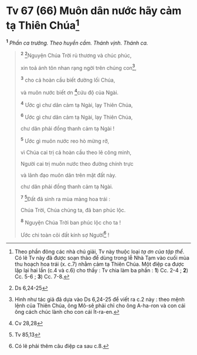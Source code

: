 # Tv 67 (66) Muôn dân nước hãy cảm tạ Thiên Chúa[^1-4486f1c7-6f6f-478a-9c83-6ca0fb710ccd]

<sup><b>1</b></sup> _Phần ca trưởng. Theo huyền cầm. Thánh vịnh. Thánh ca._

> <sup><b>2</b></sup> [^1@-4486f1c7-6f6f-478a-9c83-6ca0fb710ccd]Nguyện Chúa Trời rủ thương và chúc phúc,
>
> xin toả ánh tôn nhan rạng ngời trên chúng con[^2-4486f1c7-6f6f-478a-9c83-6ca0fb710ccd],
>
> <sup><b>3</b></sup> cho cả hoàn cầu biết đường lối Chúa,
>
> và muôn nước biết ơn [^2@-4486f1c7-6f6f-478a-9c83-6ca0fb710ccd]cứu độ của Ngài.
>
> <sup><b>4</b></sup> Ước gì chư dân cảm tạ Ngài, lạy Thiên Chúa,
>
> <sup><b>6</b></sup> Ước gì chư dân cảm tạ Ngài, lạy Thiên Chúa,
>
> chư dân phải đồng thanh cảm tạ Ngài !
>
> <sup><b>5</b></sup> Ước gì muôn nước reo hò mừng rỡ,
>
> vì Chúa cai trị cả hoàn cầu theo lẽ công minh,
>
> Người cai trị muôn nước theo đường chính trực
>
> và lãnh đạo muôn dân trên mặt đất này.
>
> chư dân phải đồng thanh cảm tạ Ngài.
>
> <sup><b>7</b></sup> [^3@-4486f1c7-6f6f-478a-9c83-6ca0fb710ccd]Đất đã sinh ra mùa màng hoa trái :
>
> Chúa Trời, Chúa chúng ta, đã ban phúc lộc.
>
> <sup><b>8</b></sup> Nguyện Chúa Trời ban phúc lộc cho ta !
>
> Ước chi toàn cõi đất kính sợ Người[^3-4486f1c7-6f6f-478a-9c83-6ca0fb710ccd] !

[^1-4486f1c7-6f6f-478a-9c83-6ca0fb710ccd]: Theo phần đông các nhà chú giải, Tv này thuộc loại _tạ ơn của tập thể_. Có lẽ Tv này đã được soạn thảo để dùng trong lễ Nhà Tạm vào cuối mùa thu hoạch hoa trái (x. c.7) nhằm cảm tạ Thiên Chúa. Một điệp ca được lặp lại hai lần (c.4 và c.6) cho thấy : Tv chia làm ba phần : **1**) Cc. 2-4 ; **2**) Cc. 5-6 ; **3**) Cc. 7-8.

[^2-4486f1c7-6f6f-478a-9c83-6ca0fb710ccd]: Hình như tác giả đã dựa vào Ds 6,24-25 để viết ra c.2 này : theo mệnh lệnh của Thiên Chúa, ông Mô-sê phải chỉ cho ông A-ha-ron và con cái ông cách chúc lành cho con cái Ít-ra-en.

[^3-4486f1c7-6f6f-478a-9c83-6ca0fb710ccd]: Có lẽ phải thêm câu điệp ca sau c.8.

[^1@-4486f1c7-6f6f-478a-9c83-6ca0fb710ccd]: Ds 6,24-25

[^2@-4486f1c7-6f6f-478a-9c83-6ca0fb710ccd]: Cv 28,28

[^3@-4486f1c7-6f6f-478a-9c83-6ca0fb710ccd]: Tv 85,13
